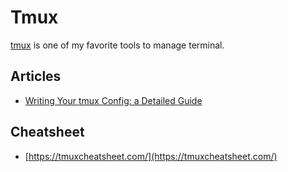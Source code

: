 
# Tmux


[tmux](https://github.com/tmux/tmux/wiki) is one of my favorite tools to manage terminal.


## Articles

- [Writing Your tmux Config: a Detailed Guide](https://thevaluable.dev/tmux-config-mouseless/)

## Cheatsheet

- [https://tmuxcheatsheet.com/](https://tmuxcheatsheet.com/)
